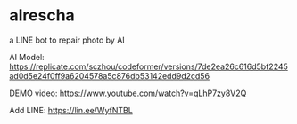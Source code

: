# alrescha

a LINE bot to repair photo by AI

AI Model: https://replicate.com/sczhou/codeformer/versions/7de2ea26c616d5bf2245ad0d5e24f0ff9a6204578a5c876db53142edd9d2cd56

DEMO video: https://www.youtube.com/watch?v=qLhP7zy8V2Q

Add LINE: https://lin.ee/WyfNTBL

